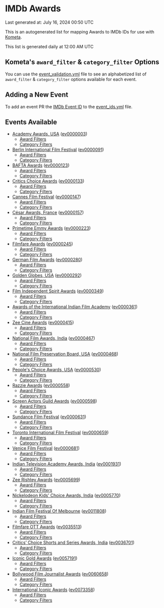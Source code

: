 # IMDb Awards

Last generated at: July 16, 2024 00:50 UTC

This is an autogenerated list for mapping Awards to IMDb IDs for use with [Kometa](https://github.com/Kometa-Team/Kometa).

This list is generated daily at 12:00 AM UTC 

## Kometa's `award_filter` & `category_filter` Options

You can use the [event_validation.yml](https://github.com/Kometa-Team/IMDb-Awards/blob/master/event_validation.yml) file to see an alphabetized list of `award_filter` & `category_filter` options available for each event.

## Adding a New Event

To add an event PR the [IMDb Event ID](https://www.imdb.com/event/all/) to the [event_ids.yml](https://github.com/Kometa-Team/IMDb-Awards/blob/master/event_ids.yml) file.

## Events Available

* [Academy Awards, USA](https://www.imdb.com/event/ev0000003) ([ev0000003](https://github.com/Kometa-Team/IMDb-Awards/blob/master/event_validation.yml#L1))
  * [Award Filters](https://github.com/Kometa-Team/IMDb-Awards/blob/master/event_validation.yml#L6)
  * [Category Filters](https://github.com/Kometa-Team/IMDb-Awards/blob/master/event_validation.yml#L14)
* [Berlin International Film Festival](https://www.imdb.com/event/ev0000091) ([ev0000091](https://github.com/Kometa-Team/IMDb-Awards/blob/master/event_validation.yml#L148))
  * [Award Filters](https://github.com/Kometa-Team/IMDb-Awards/blob/master/event_validation.yml#L152)
  * [Category Filters](https://github.com/Kometa-Team/IMDb-Awards/blob/master/event_validation.yml#L346)
* [BAFTA Awards](https://www.imdb.com/event/ev0000123) ([ev0000123](https://github.com/Kometa-Team/IMDb-Awards/blob/master/event_validation.yml#L622))
  * [Award Filters](https://github.com/Kometa-Team/IMDb-Awards/blob/master/event_validation.yml#L627)
  * [Category Filters](https://github.com/Kometa-Team/IMDb-Awards/blob/master/event_validation.yml#L660)
* [Critics Choice Awards](https://www.imdb.com/event/ev0000133) ([ev0000133](https://github.com/Kometa-Team/IMDb-Awards/blob/master/event_validation.yml#L1150))
  * [Award Filters](https://github.com/Kometa-Team/IMDb-Awards/blob/master/event_validation.yml#L1153)
  * [Category Filters](https://github.com/Kometa-Team/IMDb-Awards/blob/master/event_validation.yml#L1158)
* [Cannes Film Festival](https://www.imdb.com/event/ev0000147) ([ev0000147](https://github.com/Kometa-Team/IMDb-Awards/blob/master/event_validation.yml#L1259))
  * [Award Filters](https://github.com/Kometa-Team/IMDb-Awards/blob/master/event_validation.yml#L1264)
  * [Category Filters](https://github.com/Kometa-Team/IMDb-Awards/blob/master/event_validation.yml#L1431)
* [César Awards, France](https://www.imdb.com/event/ev0000157) ([ev0000157](https://github.com/Kometa-Team/IMDb-Awards/blob/master/event_validation.yml#L1661))
  * [Award Filters](https://github.com/Kometa-Team/IMDb-Awards/blob/master/event_validation.yml#L1664)
  * [Category Filters](https://github.com/Kometa-Team/IMDb-Awards/blob/master/event_validation.yml#L1669)
* [Primetime Emmy Awards](https://www.imdb.com/event/ev0000223) ([ev0000223](https://github.com/Kometa-Team/IMDb-Awards/blob/master/event_validation.yml#L1726))
  * [Award Filters](https://github.com/Kometa-Team/IMDb-Awards/blob/master/event_validation.yml#L1731)
  * [Category Filters](https://github.com/Kometa-Team/IMDb-Awards/blob/master/event_validation.yml#L1738)
* [Filmfare Awards](https://www.imdb.com/event/ev0000245) ([ev0000245](https://github.com/Kometa-Team/IMDb-Awards/blob/master/event_validation.yml#L2939))
  * [Award Filters](https://github.com/Kometa-Team/IMDb-Awards/blob/master/event_validation.yml#L2943)
  * [Category Filters](https://github.com/Kometa-Team/IMDb-Awards/blob/master/event_validation.yml#L2952)
* [German Film Awards](https://www.imdb.com/event/ev0000280) ([ev0000280](https://github.com/Kometa-Team/IMDb-Awards/blob/master/event_validation.yml#L3054))
  * [Award Filters](https://github.com/Kometa-Team/IMDb-Awards/blob/master/event_validation.yml#L3058)
  * [Category Filters](https://github.com/Kometa-Team/IMDb-Awards/blob/master/event_validation.yml#L3081)
* [Golden Globes, USA](https://www.imdb.com/event/ev0000292) ([ev0000292](https://github.com/Kometa-Team/IMDb-Awards/blob/master/event_validation.yml#L3154))
  * [Award Filters](https://github.com/Kometa-Team/IMDb-Awards/blob/master/event_validation.yml#L3159)
  * [Category Filters](https://github.com/Kometa-Team/IMDb-Awards/blob/master/event_validation.yml#L3167)
* [Film Independent Spirit Awards](https://www.imdb.com/event/ev0000349) ([ev0000349](https://github.com/Kometa-Team/IMDb-Awards/blob/master/event_validation.yml#L3333))
  * [Award Filters](https://github.com/Kometa-Team/IMDb-Awards/blob/master/event_validation.yml#L3336)
  * [Category Filters](https://github.com/Kometa-Team/IMDb-Awards/blob/master/event_validation.yml#L3345)
* [Awards of the International Indian Film Academy](https://www.imdb.com/event/ev0000361) ([ev0000361](https://github.com/Kometa-Team/IMDb-Awards/blob/master/event_validation.yml#L3385))
  * [Award Filters](https://github.com/Kometa-Team/IMDb-Awards/blob/master/event_validation.yml#L3387)
  * [Category Filters](https://github.com/Kometa-Team/IMDb-Awards/blob/master/event_validation.yml#L3396)
* [Zee Cine Awards](https://www.imdb.com/event/ev0000415) ([ev0000415](https://github.com/Kometa-Team/IMDb-Awards/blob/master/event_validation.yml#L3475))
  * [Award Filters](https://github.com/Kometa-Team/IMDb-Awards/blob/master/event_validation.yml#L3477)
  * [Category Filters](https://github.com/Kometa-Team/IMDb-Awards/blob/master/event_validation.yml#L3487)
* [National Film Awards, India](https://www.imdb.com/event/ev0000467) ([ev0000467](https://github.com/Kometa-Team/IMDb-Awards/blob/master/event_validation.yml#L3592))
  * [Award Filters](https://github.com/Kometa-Team/IMDb-Awards/blob/master/event_validation.yml#L3596)
  * [Category Filters](https://github.com/Kometa-Team/IMDb-Awards/blob/master/event_validation.yml#L3609)
* [National Film Preservation Board, USA](https://www.imdb.com/event/ev0000468) ([ev0000468](https://github.com/Kometa-Team/IMDb-Awards/blob/master/event_validation.yml#L3800))
  * [Award Filters](https://github.com/Kometa-Team/IMDb-Awards/blob/master/event_validation.yml#L3803)
  * [Category Filters](https://github.com/Kometa-Team/IMDb-Awards/blob/master/event_validation.yml#L3805)
* [People's Choice Awards, USA](https://www.imdb.com/event/ev0000530) ([ev0000530](https://github.com/Kometa-Team/IMDb-Awards/blob/master/event_validation.yml#L3808))
  * [Award Filters](https://github.com/Kometa-Team/IMDb-Awards/blob/master/event_validation.yml#L3811)
  * [Category Filters](https://github.com/Kometa-Team/IMDb-Awards/blob/master/event_validation.yml#L3814)
* [Razzie Awards](https://www.imdb.com/event/ev0000558) ([ev0000558](https://github.com/Kometa-Team/IMDb-Awards/blob/master/event_validation.yml#L4057))
  * [Award Filters](https://github.com/Kometa-Team/IMDb-Awards/blob/master/event_validation.yml#L4060)
  * [Category Filters](https://github.com/Kometa-Team/IMDb-Awards/blob/master/event_validation.yml#L4065)
* [Screen Actors Guild Awards](https://www.imdb.com/event/ev0000598) ([ev0000598](https://github.com/Kometa-Team/IMDb-Awards/blob/master/event_validation.yml#L4105))
  * [Award Filters](https://github.com/Kometa-Team/IMDb-Awards/blob/master/event_validation.yml#L4108)
  * [Category Filters](https://github.com/Kometa-Team/IMDb-Awards/blob/master/event_validation.yml#L4110)
* [Sundance Film Festival](https://www.imdb.com/event/ev0000631) ([ev0000631](https://github.com/Kometa-Team/IMDb-Awards/blob/master/event_validation.yml#L4136))
  * [Award Filters](https://github.com/Kometa-Team/IMDb-Awards/blob/master/event_validation.yml#L4139)
  * [Category Filters](https://github.com/Kometa-Team/IMDb-Awards/blob/master/event_validation.yml#L4189)
* [Toronto International Film Festival](https://www.imdb.com/event/ev0000659) ([ev0000659](https://github.com/Kometa-Team/IMDb-Awards/blob/master/event_validation.yml#L4301))
  * [Award Filters](https://github.com/Kometa-Team/IMDb-Awards/blob/master/event_validation.yml#L4304)
  * [Category Filters](https://github.com/Kometa-Team/IMDb-Awards/blob/master/event_validation.yml#L4354)
* [Venice Film Festival](https://www.imdb.com/event/ev0000681) ([ev0000681](https://github.com/Kometa-Team/IMDb-Awards/blob/master/event_validation.yml#L4424))
  * [Award Filters](https://github.com/Kometa-Team/IMDb-Awards/blob/master/event_validation.yml#L4429)
  * [Category Filters](https://github.com/Kometa-Team/IMDb-Awards/blob/master/event_validation.yml#L4763)
* [Indian Television Academy Awards, India](https://www.imdb.com/event/ev0001931) ([ev0001931](https://github.com/Kometa-Team/IMDb-Awards/blob/master/event_validation.yml#L5202))
  * [Award Filters](https://github.com/Kometa-Team/IMDb-Awards/blob/master/event_validation.yml#L5204)
  * [Category Filters](https://github.com/Kometa-Team/IMDb-Awards/blob/master/event_validation.yml#L5213)
* [Zee Rishtey Awards](https://www.imdb.com/event/ev0005699) ([ev0005699](https://github.com/Kometa-Team/IMDb-Awards/blob/master/event_validation.yml#L5387))
  * [Award Filters](https://github.com/Kometa-Team/IMDb-Awards/blob/master/event_validation.yml#L5389)
  * [Category Filters](https://github.com/Kometa-Team/IMDb-Awards/blob/master/event_validation.yml#L5391)
* [Nickelodeon Kids' Choice Awards, India](https://www.imdb.com/event/ev0005770) ([ev0005770](https://github.com/Kometa-Team/IMDb-Awards/blob/master/event_validation.yml#L5466))
  * [Award Filters](https://github.com/Kometa-Team/IMDb-Awards/blob/master/event_validation.yml#L5468)
  * [Category Filters](https://github.com/Kometa-Team/IMDb-Awards/blob/master/event_validation.yml#L5471)
* [Indian Film Festival Of Melbourne](https://www.imdb.com/event/ev0011808) ([ev0011808](https://github.com/Kometa-Team/IMDb-Awards/blob/master/event_validation.yml#L5506))
  * [Award Filters](https://github.com/Kometa-Team/IMDb-Awards/blob/master/event_validation.yml#L5508)
  * [Category Filters](https://github.com/Kometa-Team/IMDb-Awards/blob/master/event_validation.yml#L5520)
* [Filmfare OTT Awards](https://www.imdb.com/event/ev0035513) ([ev0035513](https://github.com/Kometa-Team/IMDb-Awards/blob/master/event_validation.yml#L5539))
  * [Award Filters](https://github.com/Kometa-Team/IMDb-Awards/blob/master/event_validation.yml#L5541)
  * [Category Filters](https://github.com/Kometa-Team/IMDb-Awards/blob/master/event_validation.yml#L5547)
* [Critics’ Choice Shorts and Series Awards, India](https://www.imdb.com/event/ev0036701) ([ev0036701](https://github.com/Kometa-Team/IMDb-Awards/blob/master/event_validation.yml#L5610))
  * [Award Filters](https://github.com/Kometa-Team/IMDb-Awards/blob/master/event_validation.yml#L5612)
  * [Category Filters](https://github.com/Kometa-Team/IMDb-Awards/blob/master/event_validation.yml#L5615)
* [Iconic Gold Awards](https://www.imdb.com/event/ev0057191) ([ev0057191](https://github.com/Kometa-Team/IMDb-Awards/blob/master/event_validation.yml#L5633))
  * [Award Filters](https://github.com/Kometa-Team/IMDb-Awards/blob/master/event_validation.yml#L5635)
  * [Category Filters](https://github.com/Kometa-Team/IMDb-Awards/blob/master/event_validation.yml#L5637)
* [Bollywood Film Journalist Awards](https://www.imdb.com/event/ev0060658) ([ev0060658](https://github.com/Kometa-Team/IMDb-Awards/blob/master/event_validation.yml#L5696))
  * [Award Filters](https://github.com/Kometa-Team/IMDb-Awards/blob/master/event_validation.yml#L5698)
  * [Category Filters](https://github.com/Kometa-Team/IMDb-Awards/blob/master/event_validation.yml#L5703)
* [International Iconic Awards](https://www.imdb.com/event/ev0073358) ([ev0073358](https://github.com/Kometa-Team/IMDb-Awards/blob/master/event_validation.yml#L5714))
  * [Award Filters](https://github.com/Kometa-Team/IMDb-Awards/blob/master/event_validation.yml#L5716)
  * [Category Filters](https://github.com/Kometa-Team/IMDb-Awards/blob/master/event_validation.yml#L5719)
